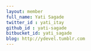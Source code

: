 ```yaml
---
layout: member
full_name: Yati Sagade
twitter_id : yati_itay
github_id : yati-sagade
bitbucket_id: yati_sagade
blog: http://ydevel.tumblr.com 
---
```

